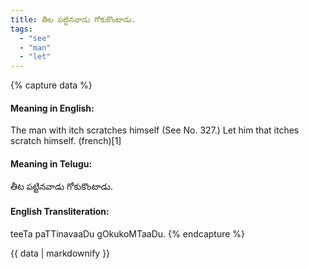 ```yaml
---
title: తీట పట్టినవాడు గోకుకొంటాడు.
tags:
  - "see"
  - "man"
  - "let"
---
```


{% capture data %}
#### Meaning in English:
The man with itch scratches himself
(See No. 327.)
Let him that itches scratch himself. (french)[1]

#### Meaning in Telugu:
తీట పట్టినవాడు గోకుకొంటాడు.

#### English Transliteration:
teeTa paTTinavaaDu gOkukoMTaaDu.
{% endcapture %}

<div class="notice">{{ data | markdownify }}</div>

